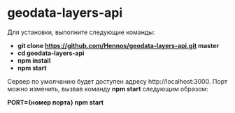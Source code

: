 # geodata-layers-api

Для установки, выполните следующие команды:

- **git clone https://github.com/Hennos/geodata-layers-api.git master**
- **cd geodata-layers-api**
- **npm install**
- **npm start**

Сервер по умолчанию будет доступен адресу http://localhost:3000. Порт можно изменить, вызвав команду **npm start** следующим образом:
  
  **PORT={номер порта} npm start**
